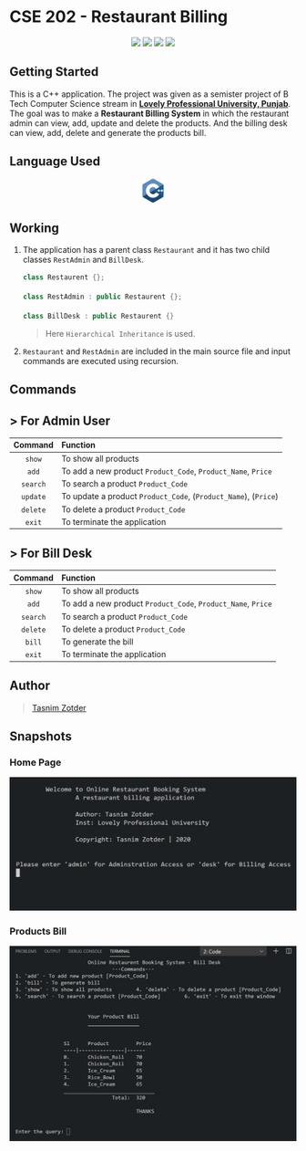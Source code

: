 # CSE 202 - Restaurant Billing

<p align="center">
   <a><img src="https://img.shields.io/github/v/release/tasnimzotder/CSE_202-Restaurant_Billing?include_prereleases" /></a>
   <a><img src="https://img.shields.io/github/languages/top/tasnimzotder/CSE_202-Restaurant_Billing" /></a>
   <a><img src="https://img.shields.io/github/languages/code-size/tasnimzotder/CSE_202-Restaurant_Billing" /></a>
   <a><img src="https://img.shields.io/github/downloads/tasnimzotder/CSE_202-Restaurant_Billing/total" /></a>
</p>


## Getting Started

This is a C++ application. The project was given as a semister project of B Tech Computer Science stream in **[Lovely Professional University, Punjab](https://www.lpu.in)**. The goal was to make a **Restaurant Billing System** in which the restaurant admin can view, add, update and delete the products. And the billing desk can view, add, delete and generate the products bill.

## Language Used


<p align="center">
  <a><img height="42" width="42" src="./assets/cpp.png" /></a>
</p>

## Working

1. The application has a parent class `Restaurant` and it has two child classes `RestAdmin` and `BillDesk`.

   ```cpp
   class Restaurent {};

   class RestAdmin : public Restaurent {};

   class BillDesk : public Restaurent {}
   ```

   > Here `Hierarchical Inheritance` is used.

2. `Restaurant` and `RestAdmin` are included in the main source file and input commands are executed using recursion.

## Commands

## > For Admin User

| Command  | Function                                                        |
| :------: | :-------------------------------------------------------------- |
|  `show`  | To show all products                                            |
|  `add`   | To add a new product `Product_Code`, `Product_Name`, `Price`    |
| `search` | To search a product `Product_Code`                              |
| `update` | To update a product `Product_Code`, (`Product_Name`), (`Price`) |
| `delete` | To delete a product `Product_Code`                              |
|  `exit`  | To terminate the application                                    |

## > For Bill Desk

| Command  | Function                                                     |
| :------: | :----------------------------------------------------------- |
|  `show`  | To show all products                                         |
|  `add`   | To add a new product `Product_Code`, `Product_Name`, `Price` |
| `search` | To search a product `Product_Code`                           |
| `delete` | To delete a product `Product_Code`                           |
|  `bill`  | To generate the bill                                         |
|  `exit`  | To terminate the application                                 |

## Author

> [Tasnim Zotder](https://github.com/tasnimzotder)

## Snapshots

### Home Page

![Home Page](./assets/home_page.jpg)

### Products Bill

![Bill](./assets/bill_output.jpg)
